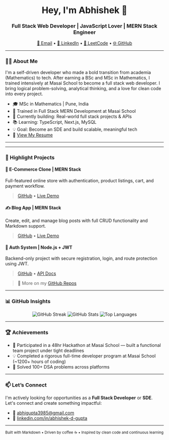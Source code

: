 <h1 align="center">Hey, I'm Abhishek 👋</h1>
<h3 align="center">Full Stack Web Developer | JavaScript Lover | MERN Stack Engineer</h3>

<p align="center">
  <a href="mailto:abhigupta3985@gmail.com">📧 Email</a> •
  <a href="https://linkedin.com/in/abhishek-d-gupta">💼 LinkedIn</a> •
  <a href="https://leetcode.com/abhigupta3985">🏁 LeetCode</a> •
  <a href="https://github.com/abhigupta3985">🌐 GitHub</a>
</p>

---

### 👨‍💻 About Me

I'm a self-driven developer who made a bold transition from academia (Mathematics) to tech. After earning a BSc and MSc in Mathematics, I trained intensively at Masai School to become a full stack web developer. I bring logical problem-solving, analytical thinking, and a love for clean code into every project.

- 🎓 MSc in Mathematics | Pune, India  
- 🚀 Trained in Full Stack MERN Development at Masai School  
- 🔭 Currently building: Real-world full stack projects & APIs  
- 📚 Learning: TypeScript, Next.js, MySQL  
- 💡 Goal: Become an SDE and build scalable, meaningful tech  
- 📄 [View My Resume](https://resume-builder-test-new.masaischool.com/resume/public?resumeId=6876cb10ceeb84e776a50bd1)  

---

---

### 📌 Highlight Projects

#### 🛒 E-Commerce Clone | MERN Stack
Full-featured online store with authentication, product listings, cart, and payment workflow.  
> [GitHub](#) • [Live Demo](#)

#### ✍️ Blog App | MERN Stack
Create, edit, and manage blog posts with full CRUD functionality and Markdown support.  
> [GitHub](#) • [Live Demo](#)

#### 🔐 Auth System | Node.js + JWT
Backend-only project with secure registration, login, and route protection using JWT.  
> [GitHub](#) • [API Docs](#)

> 🔎 More on my [GitHub Repos](https://github.com/abhigupta3985?tab=repositories)

---

### 📊 GitHub Insights

<p align="center">
  <img src="https://github-readme-streak-stats.herokuapp.com?user=abhigupta3985&theme=tokyonight" alt="GitHub Streak" />
  <img src="https://github-readme-stats.vercel.app/api?username=abhigupta3985&show_icons=true&theme=tokyonight" alt="GitHub Stats" />
  <img src="https://github-readme-stats.vercel.app/api/top-langs/?username=abhigupta3985&layout=compact&theme=tokyonight" alt="Top Languages" />
</p>

---

### 🏆 Achievements

- 🎯 Participated in a 48hr Hackathon at Masai School — built a functional team project under tight deadlines  
- 💡 Completed a rigorous full-time developer program at Masai School (~1200+ hours of coding)  
- 🧠 Solved 100+ DSA problems across platforms  

---

### 📫 Let’s Connect

I'm actively looking for opportunities as a **Full Stack Developer** or **SDE**. Let's connect and create something impactful:

- 📧 [abhigupta3985@gmail.com](mailto:abhigupta3985@gmail.com)  
- 💼 [linkedin.com/in/abhishek-d-gupta](https://linkedin.com/in/abhishek-d-gupta)  

---

<sub>Built with Markdown • Driven by coffee ☕ • Inspired by clean code and continuous learning</sub>



